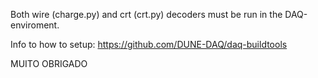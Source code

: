 Both wire (charge.py) and crt (crt.py) decoders must be run in the DAQ-enviroment. 

Info to how to setup:
https://github.com/DUNE-DAQ/daq-buildtools

MUITO OBRIGADO
